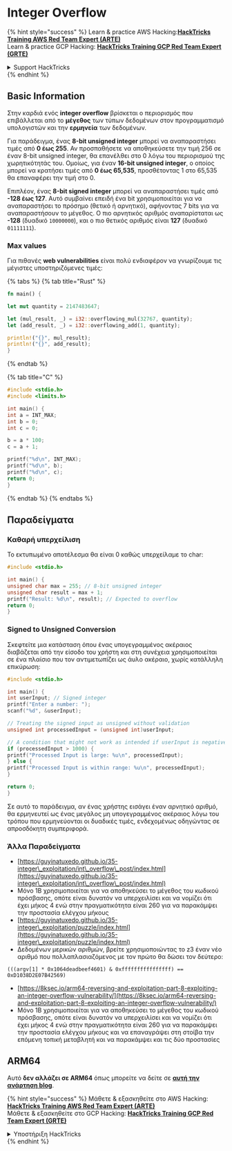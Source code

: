 # Integer Overflow

{% hint style="success" %}
Learn & practice AWS Hacking:<img src="/.gitbook/assets/arte.png" alt="" data-size="line">[**HackTricks Training AWS Red Team Expert (ARTE)**](https://training.hacktricks.xyz/courses/arte)<img src="/.gitbook/assets/arte.png" alt="" data-size="line">\
Learn & practice GCP Hacking: <img src="/.gitbook/assets/grte.png" alt="" data-size="line">[**HackTricks Training GCP Red Team Expert (GRTE)**<img src="/.gitbook/assets/grte.png" alt="" data-size="line">](https://training.hacktricks.xyz/courses/grte)

<details>

<summary>Support HackTricks</summary>

* Check the [**subscription plans**](https://github.com/sponsors/carlospolop)!
* **Join the** 💬 [**Discord group**](https://discord.gg/hRep4RUj7f) or the [**telegram group**](https://t.me/peass) or **follow** us on **Twitter** 🐦 [**@hacktricks\_live**](https://twitter.com/hacktricks\_live)**.**
* **Share hacking tricks by submitting PRs to the** [**HackTricks**](https://github.com/carlospolop/hacktricks) and [**HackTricks Cloud**](https://github.com/carlospolop/hacktricks-cloud) github repos.

</details>
{% endhint %}

## Basic Information

Στην καρδιά ενός **integer overflow** βρίσκεται ο περιορισμός που επιβάλλεται από το **μέγεθος** των τύπων δεδομένων στον προγραμματισμό υπολογιστών και την **ερμηνεία** των δεδομένων.

Για παράδειγμα, ένας **8-bit unsigned integer** μπορεί να αναπαραστήσει τιμές από **0 έως 255**. Αν προσπαθήσετε να αποθηκεύσετε την τιμή 256 σε έναν 8-bit unsigned integer, θα επανέλθει στο 0 λόγω του περιορισμού της χωρητικότητάς του. Ομοίως, για έναν **16-bit unsigned integer**, ο οποίος μπορεί να κρατήσει τιμές από **0 έως 65,535**, προσθέτοντας 1 στο 65,535 θα επαναφέρει την τιμή στο 0.

Επιπλέον, ένας **8-bit signed integer** μπορεί να αναπαραστήσει τιμές από **-128 έως 127**. Αυτό συμβαίνει επειδή ένα bit χρησιμοποιείται για να αναπαραστήσει το πρόσημο (θετικό ή αρνητικό), αφήνοντας 7 bits για να αναπαραστήσουν το μέγεθος. Ο πιο αρνητικός αριθμός αναπαρίσταται ως **-128** (δυαδικό `10000000`), και ο πιο θετικός αριθμός είναι **127** (δυαδικό `01111111`).

### Max values

Για πιθανές **web vulnerabilities** είναι πολύ ενδιαφέρον να γνωρίζουμε τις μέγιστες υποστηριζόμενες τιμές:

{% tabs %}
{% tab title="Rust" %}
```rust
fn main() {

let mut quantity = 2147483647;

let (mul_result, _) = i32::overflowing_mul(32767, quantity);
let (add_result, _) = i32::overflowing_add(1, quantity);

println!("{}", mul_result);
println!("{}", add_result);
}
```
{% endtab %}

{% tab title="C" %}
```c
#include <stdio.h>
#include <limits.h>

int main() {
int a = INT_MAX;
int b = 0;
int c = 0;

b = a * 100;
c = a + 1;

printf("%d\n", INT_MAX);
printf("%d\n", b);
printf("%d\n", c);
return 0;
}
```
{% endtab %}
{% endtabs %}

## Παραδείγματα

### Καθαρή υπερχείλιση

Το εκτυπωμένο αποτέλεσμα θα είναι 0 καθώς υπερχείλαμε το char:
```c
#include <stdio.h>

int main() {
unsigned char max = 255; // 8-bit unsigned integer
unsigned char result = max + 1;
printf("Result: %d\n", result); // Expected to overflow
return 0;
}
```
### Signed to Unsigned Conversion

Σκεφτείτε μια κατάσταση όπου ένας υπογεγραμμένος ακέραιος διαβάζεται από την είσοδο του χρήστη και στη συνέχεια χρησιμοποιείται σε ένα πλαίσιο που τον αντιμετωπίζει ως άυλο ακέραιο, χωρίς κατάλληλη επικύρωση:
```c
#include <stdio.h>

int main() {
int userInput; // Signed integer
printf("Enter a number: ");
scanf("%d", &userInput);

// Treating the signed input as unsigned without validation
unsigned int processedInput = (unsigned int)userInput;

// A condition that might not work as intended if userInput is negative
if (processedInput > 1000) {
printf("Processed Input is large: %u\n", processedInput);
} else {
printf("Processed Input is within range: %u\n", processedInput);
}

return 0;
}
```
Σε αυτό το παράδειγμα, αν ένας χρήστης εισάγει έναν αρνητικό αριθμό, θα ερμηνευτεί ως ένας μεγάλος μη υπογεγραμμένος ακέραιος λόγω του τρόπου που ερμηνεύονται οι δυαδικές τιμές, ενδεχομένως οδηγώντας σε απροσδόκητη συμπεριφορά.

### Άλλα Παραδείγματα

* [https://guyinatuxedo.github.io/35-integer\_exploitation/int\_overflow\_post/index.html](https://guyinatuxedo.github.io/35-integer\_exploitation/int\_overflow\_post/index.html)
* Μόνο 1B χρησιμοποιείται για να αποθηκεύσει το μέγεθος του κωδικού πρόσβασης, οπότε είναι δυνατόν να υπερχειλίσει και να νομίζει ότι έχει μήκος 4 ενώ στην πραγματικότητα είναι 260 για να παρακάμψει την προστασία ελέγχου μήκους
* [https://guyinatuxedo.github.io/35-integer\_exploitation/puzzle/index.html](https://guyinatuxedo.github.io/35-integer\_exploitation/puzzle/index.html)
* Δεδομένων μερικών αριθμών, βρείτε χρησιμοποιώντας το z3 έναν νέο αριθμό που πολλαπλασιαζόμενος με τον πρώτο θα δώσει τον δεύτερο:&#x20;

```
(((argv[1] * 0x1064deadbeef4601) & 0xffffffffffffffff) == 0xD1038D2E07B42569)
```
* [https://8ksec.io/arm64-reversing-and-exploitation-part-8-exploiting-an-integer-overflow-vulnerability/](https://8ksec.io/arm64-reversing-and-exploitation-part-8-exploiting-an-integer-overflow-vulnerability/)
* Μόνο 1B χρησιμοποιείται για να αποθηκεύσει το μέγεθος του κωδικού πρόσβασης, οπότε είναι δυνατόν να υπερχειλίσει και να νομίζει ότι έχει μήκος 4 ενώ στην πραγματικότητα είναι 260 για να παρακάμψει την προστασία ελέγχου μήκους και να επαναγράψει στη στοίβα την επόμενη τοπική μεταβλητή και να παρακάμψει και τις δύο προστασίες

## ARM64

Αυτό **δεν αλλάζει σε ARM64** όπως μπορείτε να δείτε σε [**αυτή την ανάρτηση blog**](https://8ksec.io/arm64-reversing-and-exploitation-part-8-exploiting-an-integer-overflow-vulnerability/).

{% hint style="success" %}
Μάθετε & εξασκηθείτε στο AWS Hacking:<img src="/.gitbook/assets/arte.png" alt="" data-size="line">[**HackTricks Training AWS Red Team Expert (ARTE)**](https://training.hacktricks.xyz/courses/arte)<img src="/.gitbook/assets/arte.png" alt="" data-size="line">\
Μάθετε & εξασκηθείτε στο GCP Hacking: <img src="/.gitbook/assets/grte.png" alt="" data-size="line">[**HackTricks Training GCP Red Team Expert (GRTE)**<img src="/.gitbook/assets/grte.png" alt="" data-size="line">](https://training.hacktricks.xyz/courses/grte)

<details>

<summary>Υποστήριξη HackTricks</summary>

* Ελέγξτε τα [**σχέδια συνδρομής**](https://github.com/sponsors/carlospolop)!
* **Εγγραφείτε στην** 💬 [**ομάδα Discord**](https://discord.gg/hRep4RUj7f) ή στην [**ομάδα telegram**](https://t.me/peass) ή **ακολουθήστε** μας στο **Twitter** 🐦 [**@hacktricks\_live**](https://twitter.com/hacktricks\_live)**.**
* **Μοιραστείτε κόλπα hacking υποβάλλοντας PRs στα** [**HackTricks**](https://github.com/carlospolop/hacktricks) και [**HackTricks Cloud**](https://github.com/carlospolop/hacktricks-cloud) github repos.

</details>
{% endhint %}
